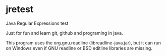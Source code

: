 # jretest
Java Regular Expressions test

Just for fun and learn git, github and programing in java.

This program uses the org.gnu.readline (libreadline-java.jar), but it can run on Windows even if GNU readline or BSD editline libraries are missing.
